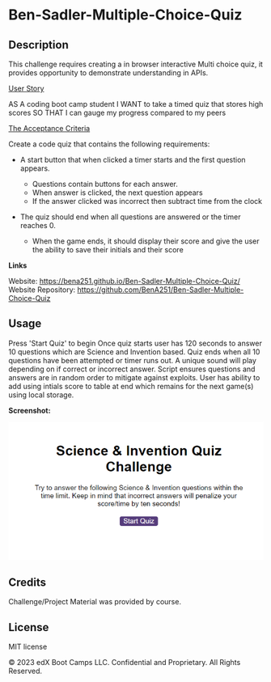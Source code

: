 # Ben-Sadler-Multiple-Choice-Quiz

## Description 

This challenge requires creating a in browser interactive Multi choice quiz, it provides opportunity to demonstrate understanding in APIs.

<ins>User Story</ins> <br>

AS A coding boot camp student
I WANT to take a timed quiz that stores high scores
SO THAT I can gauge my progress compared to my peers


<ins>The Acceptance Criteria </ins> <br>

Create a code quiz that contains the following requirements:

* A start button that when clicked a timer starts and the first question appears.
 
  * Questions contain buttons for each answer.
  * When answer is clicked, the next question appears
  * If the answer clicked was incorrect then subtract time from the clock

* The quiz should end when all questions are answered or the timer reaches 0.

  * When the game ends, it should display their score and give the user the ability to save their initials and their score

<strong>Links</strong>

Website: https://bena251.github.io/Ben-Sadler-Multiple-Choice-Quiz/ <br>
Website Repository: https://github.com/BenA251/Ben-Sadler-Multiple-Choice-Quiz


## Usage 
Press 'Start Quiz' to begin
Once quiz starts user has 120 seconds to answer 10 questions which are Science and Invention based.
Quiz ends when all 10 questions have been attempted or timer runs out.
A unique sound will play depending on if correct or incorrect answer.
Script ensures questions and answers are in random order to mitigate against exploits.
User has ability to add using intials score to table at end which remains for the next game(s) using local storage.


<strong>Screenshot:</strong> <br>

![alt text](./assets/Screenshot.png)


## Credits

Challenge/Project Material was provided by course. 


## License

MIT license




© 2023 edX Boot Camps LLC. Confidential and Proprietary. All Rights Reserved.
